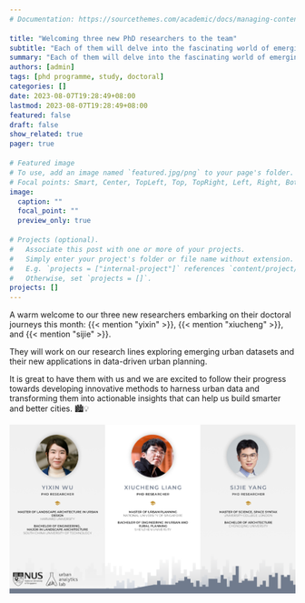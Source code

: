 ```yaml
---
# Documentation: https://sourcethemes.com/academic/docs/managing-content/

title: "Welcoming three new PhD researchers to the team"
subtitle: "Each of them will delve into the fascinating world of emerging urban datasets."
summary: "Each of them will delve into the fascinating world of emerging urban datasets."
authors: [admin]
tags: [phd programme, study, doctoral]
categories: []
date: 2023-08-07T19:28:49+08:00
lastmod: 2023-08-07T19:28:49+08:00
featured: false
draft: false
show_related: true
pager: true

# Featured image
# To use, add an image named `featured.jpg/png` to your page's folder.
# Focal points: Smart, Center, TopLeft, Top, TopRight, Left, Right, BottomLeft, Bottom, BottomRight.
image:
  caption: ""
  focal_point: ""
  preview_only: true

# Projects (optional).
#   Associate this post with one or more of your projects.
#   Simply enter your project's folder or file name without extension.
#   E.g. `projects = ["internal-project"]` references `content/project/deep-learning/index.md`.
#   Otherwise, set `projects = []`.
projects: []
---
```


A warm welcome to our three new researchers embarking on their doctoral journeys this month: {{< mention "yixin" >}}, {{< mention "xiucheng" >}}, and {{< mention "sijie" >}}.

They will work on our research lines exploring emerging urban datasets and their new applications in data-driven urban planning.

It is great to have them with us and we are excited to follow their progress towards developing innovative methods to harness urban data and transforming them into actionable insights that can help us build smarter and better cities. 🏙️💡

![](featured.png)

